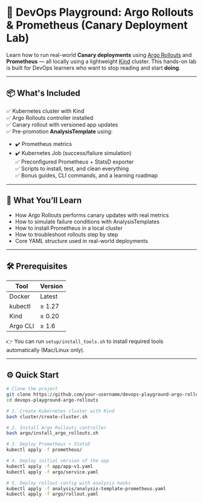 # 🚀 DevOps Playground: Argo Rollouts & Prometheus (Canary Deployment Lab)

Learn how to run real-world **Canary deployments** using [Argo Rollouts](https://argo-rollouts.readthedocs.io/) and **Prometheus** — all locally using a lightweight [Kind](https://kind.sigs.k8s.io/) cluster. This hands-on lab is built for DevOps learners who want to stop reading and start **doing**.

---

## 📦 What's Included

✅ Kubernetes cluster with Kind  
✅ Argo Rollouts controller installed  
✅ Canary rollout with versioned app updates  
✅ Pre-promotion **AnalysisTemplate** using:
- ✔️ Prometheus metrics
- ✔️ Kubernetes Job (success/failure simulation)  
✅ Preconfigured Prometheus + StatsD exporter  
✅ Scripts to install, test, and clean everything  
✅ Bonus guides, CLI commands, and a learning roadmap  

---

## 🧠 What You’ll Learn

- How Argo Rollouts performs canary updates with real metrics
- How to simulate failure conditions with AnalysisTemplates
- How to install Prometheus in a local cluster
- How to troubleshoot rollouts step by step
- Core YAML structure used in real-world deployments

---

## 🛠️ Prerequisites

| Tool         | Version |
|--------------|---------|
| Docker       | Latest  |
| kubectl      | ≥ 1.27  |
| Kind         | ≥ 0.20  |
| Argo CLI     | ≥ 1.6   |

👉 You can run `setup/install_tools.sh` to install required tools automatically (Mac/Linux only).

---

## ⚙️ Quick Start

```bash
# Clone the project
git clone https://github.com/your-username/devops-playground-argo-rollouts.git
cd devops-playground-argo-rollouts

# 1. Create Kubernetes cluster with Kind
bash cluster/create-cluster.sh

# 2. Install Argo Rollouts controller
bash argo/install_argo_rollouts.sh

# 3. Deploy Prometheus + StatsD
kubectl apply -f prometheus/

# 4. Deploy initial version of the app
kubectl apply -f app/app-v1.yaml
kubectl apply -f argo/service.yaml

# 5. Deploy rollout config with analysis hooks
kubectl apply -f analysis/analysis-template-prometheus.yaml
kubectl apply -f argo/rollout.yaml
```
